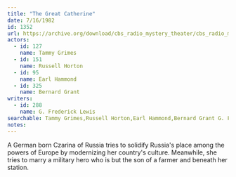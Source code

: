 ```yaml
---
title: "The Great Catherine"
date: 7/16/1982
id: 1352
url: https://archive.org/download/cbs_radio_mystery_theater/cbs_radio_mystery_theater-1351-1399.zip/cbs_radio_mystery_theater-1351-1399%2Fcbsrmt_1352_the_great_catherine.mp3
actors:  
  - id: 127
    name: Tammy Grimes  
  - id: 151
    name: Russell Horton  
  - id: 95
    name: Earl Hammond  
  - id: 325
    name: Bernard Grant
writers:  
  - id: 288
    name: G. Frederick Lewis
searchable: Tammy Grimes,Russell Horton,Earl Hammond,Bernard Grant G. Frederick Lewis
notes:  
---
```

A German born Czarina of Russia tries to solidify Russia's place among the powers of Europe by modernizing her country's culture. Meanwhile, she tries to marry a military hero who is but the son of a farmer and beneath her station.